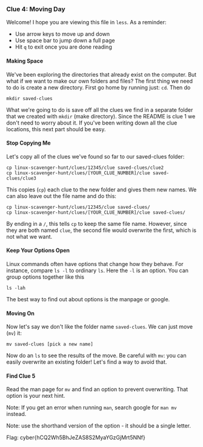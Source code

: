 ### Clue 4: Moving Day ###

Welcome! I hope you are viewing this file in `less`. As a reminder:

- Use arrow keys to move up and down
- Use space bar to jump down a full page
- Hit `q` to exit once you are done reading

#### Making Space ####

We've been exploring the directories that already exist on the computer. But
what if we want to make our own folders and files? The first thing we need to
do is create a new directory. First go home by running just: `cd`. Then do

    mkdir saved-clues

What we're going to do is save off all the clues we find in a separate folder
that we created with `mkdir` (make directory). Since the README is clue 1 we
don't need to worry about it. If you've been writing down all the clue
locations, this next part should be easy.

#### Stop Copying Me ####

Let's copy all of the clues we've found so far to our saved-clues folder:

    cp linux-scavenger-hunt/clues/12345/clue saved-clues/clue2
    cp linux-scavenger-hunt/clues/[YOUR_CLUE_NUMBER]/clue saved-clues/clue3

This copies (`cp`) each clue to the new folder and gives them new names.
We can also leave out the file name and do this:

    cp linux-scavenger-hunt/clues/12345/clue saved-clues/
    cp linux-scavenger-hunt/clues/[YOUR_CLUE_NUMBER]/clue saved-clues/

By ending in a `/`, this tells `cp` to keep the same file name. However, since they are
both named `clue`, the second file would overwrite the first, which is not what we want. 

#### Keep Your Options Open ####

Linux commands often have options that change how they behave. For instance,
compare `ls -l` to ordinary `ls`. Here the `-l` is an option. You can group 
options together like this

    ls -lah
    
The best way to find out about options is the manpage or google.

#### Moving On ####

Now let's say we don't like the folder name `saved-clues`. We can just move
(`mv`) it:

    mv saved-clues [pick a new name]

Now do an `ls` to see the results of the move. Be careful with `mv`: you can
easily overwrite an existing folder! Let's find a way to avoid that.

#### Find Clue 5 ####

Read the man page for `mv` and find an
option to prevent overwriting. That option is your next hint.

Note: If you get an error when running `man`, search google for `man mv` instead.

Note: use the shorthand version of the option - it should be a single letter.

Flag: cyber{hCQ2Wh5BhJeZAS8S2MyaYGzGjMrt5NNf}
